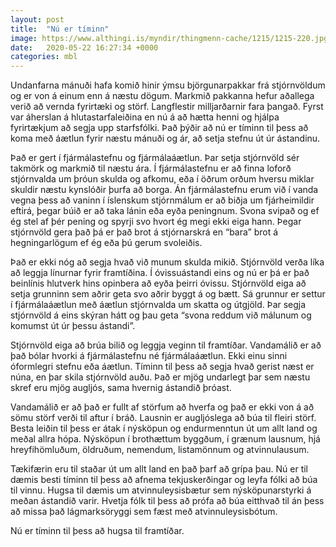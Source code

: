 ```yaml
---
layout: post
title:  "Nú er tíminn"
image: https://www.althingi.is/myndir/thingmenn-cache/1215/1215-220.jpg
date:   2020-05-22 16:27:34 +0000
categories: mbl
---
```

Undanfarna mánuði hafa komið hinir ýmsu björgunarpakkar frá stjórnvöldum og er von á einum enn á næstu dögum. Markmið pakkanna hefur aðallega verið að vernda fyrirtæki og störf. Langflestir milljarðarnir fara þangað. Fyrst var áherslan á hlutastarfaleiðina en nú á að hætta henni og hjálpa fyrirtækjum að segja upp starfsfólki. Það þýðir að nú er tíminn til þess að koma með áætlun fyrir næstu mánuði og ár, að setja stefnu út úr ástandinu. 

Það er gert í fjármálastefnu og fjármálaáætlun. Þar setja stjórnvöld sér takmörk og markmið til næstu ára. Í fjármálastefnu er að finna loforð stjórnvalda um þróun skulda og afkomu, eða í öðrum orðum hversu miklar skuldir næstu kynslóðir þurfa að borga. Án fjármálastefnu erum við í vanda vegna þess að vaninn í íslenskum stjórnmálum er að biðja um fjárheimildir eftirá, þegar búið er að taka lánin eða eyða peningnum. Svona svipað og ef ég stel af þér pening og spyrji svo hvort ég megi ekki eiga hann. Þegar stjórnvöld gera það þá er það brot á stjórnarskrá en “bara” brot á hegningarlögum ef ég eða þú gerum svoleiðis.

Það er ekki nóg að segja hvað við munum skulda mikið. Stjórnvöld verða líka að leggja línurnar fyrir framtíðina. Í óvissuástandi eins og nú er þá er það beinlínis hlutverk hins opinbera að eyða þeirri óvissu. Stjórnvöld eiga að setja grunninn sem aðrir geta svo aðrir byggt á og bætt. Sá grunnur er settur í fjármálaáætlun með áætlun stjórnvalda um skatta og útgjöld. Þar segja stjórnvöld á eins skýran hátt og þau geta “svona reddum við málunum og komumst út úr þessu ástandi”. 

Stjórnvöld eiga að brúa bilið og leggja veginn til framtíðar. Vandamálið er að það bólar hvorki á fjármálastefnu né fjármálaáætlun. Ekki einu sinni óformlegri stefnu eða áætlun. Tíminn til þess að segja hvað gerist næst er núna, en þar skila stjórnvöld auðu. Það er mjög undarlegt þar sem næstu skref eru mjög augljós, sama hvernig ástandið þróast.

Vandamálið er að það er fullt af störfum að hverfa og það er ekki von á að sömu störf verði til aftur í bráð. Lausnin er augljóslega að búa til fleiri störf. Besta leiðin til þess er átak í nýsköpun og endurmenntun út um allt land og meðal allra hópa. Nýsköpun í brothættum byggðum, í grænum lausnum, hjá hreyfihömluðum, öldruðum, nemendum, listamönnum og atvinnulausum. 

Tækifærin eru til staðar út um allt land en það þarf að grípa þau. Nú er til dæmis besti tíminn til þess að afnema tekjuskerðingar og leyfa fólki að búa til vinnu. Hugsa til dæmis um atvinnuleysisbætur sem nýsköpunarstyrki á meðan ástandið varir. Hvetja fólk til þess að prófa að búa eitthvað til án þess að missa það lágmarksöryggi sem fæst með atvinnuleysisbótum. 

Nú er tíminn til þess að hugsa til framtíðar.
